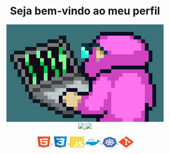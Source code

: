 <h1 align="center">Seja bem-vindo ao meu perfil</h1>
<div align="center">
  <img src="banner.gif">
</div>

<div align="center">
  <a href="https://github.com/LohanMB/LohanMB.git">
  <img height="200em" src="https://github-readme-stats.vercel.app/api?username=LohanMB&show_icons=true&theme=dark&include_all_commits=true&count_private=true"/>
  <img height="200em" src="https://github-readme-stats.vercel.app/api/top-langs/?username=LohanMB&layout=compact&langs_count=7&theme=dark"/>
</div>
    
<div align="center" style="display: inline_block"></br>
  <img align="center" alt="Lohan-HTML" height="30" width="40" src="https://raw.githubusercontent.com/devicons/devicon/master/icons/html5/html5-original.svg">
  <img align="center" alt="Lohan-CSS" height="30" width="40" src="https://raw.githubusercontent.com/devicons/devicon/master/icons/css3/css3-original.svg">
  <img align="center" alt="Lohan-Js" height="30" width="40" src="https://raw.githubusercontent.com/devicons/devicon/master/icons/javascript/javascript-plain.svg">
  <img align="center" alt="Lohan-Js" height="30" width="40" src="https://raw.githubusercontent.com/devicons/devicon/master/icons/docker/docker-plain.svg">
  <img align="center" alt="Lohan-Js" height="30" width="40" src="https://raw.githubusercontent.com/devicons/devicon/master/icons/kubernetes/kubernetes-plain.svg">
  <img align="center" alt="Lohan-Js" height="30" width="40" src="https://raw.githubusercontent.com/devicons/devicon/master/icons/git/git-plain.svg">
</div>
